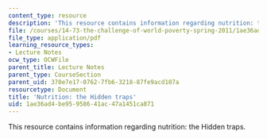 ```yaml
---
content_type: resource
description: 'This resource contains information regarding nutrition: the Hidden traps.'
file: /courses/14-73-the-challenge-of-world-poverty-spring-2011/1ae36ad4be95958641ac47a1451ca871_MIT14_73S11_Lec6_slides.pdf
file_type: application/pdf
learning_resource_types:
- Lecture Notes
ocw_type: OCWFile
parent_title: Lecture Notes
parent_type: CourseSection
parent_uid: 370e7e17-0762-7fb6-3218-87fe9acd107a
resourcetype: Document
title: 'Nutrition: the Hidden traps'
uid: 1ae36ad4-be95-9586-41ac-47a1451ca871
---
```

This resource contains information regarding nutrition: the Hidden traps.

